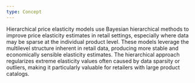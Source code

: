 ```yaml
---
type: Concept
---
```


Hierarchical price elasticity models use Bayesian hierarchical methods to improve price elasticity estimates in retail settings, especially where data may be sparse at the individual product level. These models leverage the multilevel structure inherent in retail data, producing more stable and economically sensible elasticity estimates. The hierarchical approach regularizes extreme elasticity values often caused by data sparsity or outliers, making it particularly valuable for retailers with large product catalogs.